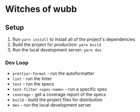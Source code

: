 # Witches of wubb

## Setup

1. Run `yarn install` to install all of the project's dependencies
2. Build the project for production: `yarn build`
3. Run the local development server: `yarn dev`

### Dev Loop

- `prettier-format` - run the autoformatter
- `lint` - run the linter
- `test` - run the specs
- `test-filter <spec-name>` - run a specific spec
- `coverage` - get a coverage report of the specs
- `build` - build the project files for distribution
- `dev` - run the local development server
